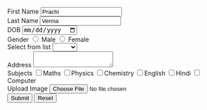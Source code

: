 <html>
  <head>
   <title>HTML Lab : Forms</title>
  </head>
  <body>
    <Form>
      <label>First Name</label>
      <input type="text" value="Prachi">
      <br>
      <label>Last Name</label></label>
      <input type="text" value="Verma">
      <br>
      <label>DOB</label>
      <input type="date" >
      <br>
      <label>Gender</label>
      <input type="radio" value="M" name="RG"> Male
      <input type="radio" value="F" name="RG"> Female
      <br>
      <label>Select from list</label>
      <select name="class">
        <option value=></option>
        <option value="B.Sc">B.Sc</option>
        <option value="M.Sc">M.SC</option>
        <option value="BCA">BCA</option>
        <option value="BBA">BBA</option>
        </select>
        <br>
        <label>Address</label>
        <textarea name="Address"></textarea><br>
        <label>Subjects</label>
        <input type="checkbox" name="ckmath">Maths
        <input type="checkbox" name="ckphy">Physics
          <input type="checkbox" name="ckche">Chemistry
        <input type="checkbox" name="ckeng">English
        <input type="checkbox" name="ckhindi">Hindi
        <input type="checkbox" name="ckcomp">Computer<br>
        <label>Upload Image</label>
        <input type="file"/>
        <br>
        <input type="Submit" value="Submit">
        <input type="Reset" value="Reset">
        
        
</Form>
  </body>
</html>
